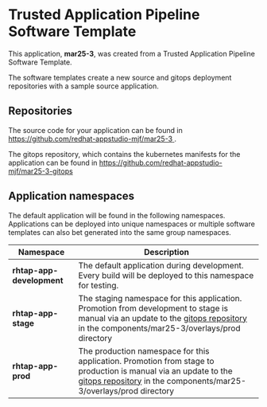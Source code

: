 # Trusted Application Pipeline Software Template

This application, **mar25-3**, was created from a Trusted Application Pipeline Software Template.

The software templates create a new source and gitops deployment repositories with a sample source application. 

## Repositories

The source code for your application can be found in [https://github.com/redhat-appstudio-mjf/mar25-3 ](https://github.com/redhat-appstudio-mjf/mar25-3 ).
 
The gitops repository, which contains the kubernetes manifests for the application can be found in 
[https://github.com/redhat-appstudio-mjf/mar25-3-gitops ](https://github.com/redhat-appstudio-mjf/mar25-3-gitops ) 

## Application namespaces 

The default application will be found in the following namespaces. Applications can be deployed into unique namespaces or multiple software templates can also bet generated into the same group namespaces.  

|  Namespace   |  Description   |  
| -------- | -------- |   
| **rhtap-app-development** | The default application during development. Every build will be deployed to this namespace for testing. | 
| **rhtap-app-stage** | The staging namespace for this application. Promotion from development to stage is manual via an update to the [gitops repository](https://github.com/redhat-appstudio-mjf/mar25-3-gitops ) in the components/mar25-3/overlays/prod directory |  
| **rhtap-app-prod** | The production namespace for this application. Promotion from stage to production is manual via an update to the [gitops repository](https://github.com/redhat-appstudio-mjf/mar25-3-gitops ) in the components/mar25-3/overlays/prod directory | 